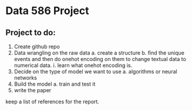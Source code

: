 # Data 586 Project

## Project to do:

1. Create github repo
2. Data wrangling on the raw data
	a. create a structure
	b. find the unique events and then do onehot encoding on them to change textual data to numerical data. 
		i. learn what onehot encoding is. 
3. Decide on the type of model we want to use
	a. algorithms or neural networks
4. Build the model
	a. train and test it
5. write the paper 

keep a list of references for the report.

